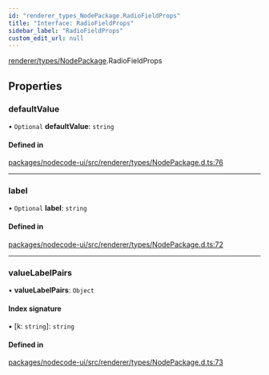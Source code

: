 ```yaml
---
id: "renderer_types_NodePackage.RadioFieldProps"
title: "Interface: RadioFieldProps"
sidebar_label: "RadioFieldProps"
custom_edit_url: null
---
```


[renderer/types/NodePackage](../modules/renderer_types_NodePackage.md).RadioFieldProps

## Properties

### defaultValue

• `Optional` **defaultValue**: `string`

#### Defined in

[packages/nodecode-ui/src/renderer/types/NodePackage.d.ts:76](https://github.com/bischoff-m/nodecode/blob/1978ab5/packages/nodecode-ui/src/renderer/types/NodePackage.d.ts#L76)

___

### label

• `Optional` **label**: `string`

#### Defined in

[packages/nodecode-ui/src/renderer/types/NodePackage.d.ts:72](https://github.com/bischoff-m/nodecode/blob/1978ab5/packages/nodecode-ui/src/renderer/types/NodePackage.d.ts#L72)

___

### valueLabelPairs

• **valueLabelPairs**: `Object`

#### Index signature

▪ [k: `string`]: `string`

#### Defined in

[packages/nodecode-ui/src/renderer/types/NodePackage.d.ts:73](https://github.com/bischoff-m/nodecode/blob/1978ab5/packages/nodecode-ui/src/renderer/types/NodePackage.d.ts#L73)
